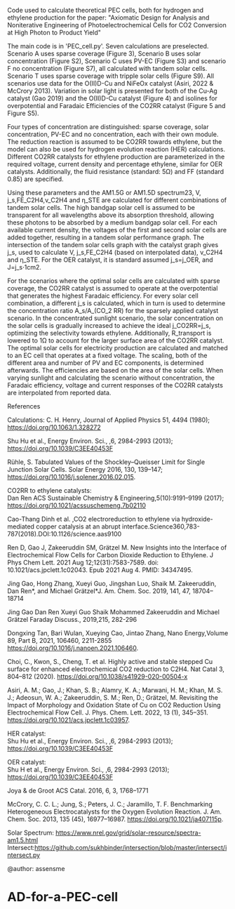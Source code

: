 Code used to calculate theoretical PEC cells, both for hydrogen and ethylene production for the paper: 
"Axiomatic Design for Analysis and Noniterative Engineering of Photoelectrochemical Cells for CO2 Conversion at High Photon to Product Yield"

The main code is in 'PEC_cell.py'. Seven calculations are preselected. Scenario A uses sparse coverage (Figure 3), Scenario B uses solar concentration (Figure S2), Scenario C uses PV-EC (Figure S3) and scenario F no concentration (Figure S7), all calculated with tandem solar cells. Scenario T uses sparse coverage with tripple solar cells (Figure S9). All scenarios use data for the O(II)D-Cu and NiFeOx catalyst (Asiri, 2022 & McCrory 2013). Variation in solar light is presented for both of the Cu-Ag catalyst (Gao 2019) and the O(II)D-Cu catalyst (Figure 4) and isolines for overpotential and Faradaic Efficiencies of the CO2RR catalyst (Figure 5 and Figure S5).    

Four types of concentration are distinguished: sparse coverage, solar concentration, PV-EC and no concentration, each with their own module. 
The reduction reaction is assumed to be CO2RR towards ethylene, but the model can also be used for hydrogen evolution reaction (HER) calculations. 
Different CO2RR catalysts for ethylene production are parameterized in the required voltage, current density and percentage ethylene, similar for OER catalysts.
Additionally, the fluid resistance (standard: 5Ω) and FF (standard 0.85) are specified. 

Using these parameters and the AM1.5G or AM1.5D spectrum23, V, j_s,FE_C2H4,ν_C2H4 and η_STE are calculated for different combinations of tandem solar cells. 
The high bandgap solar cell is assumed to be transparent for all wavelengths above its absorption threshold, allowing these photons to be absorbed by a medium bandgap solar cell. For each available current density, the voltages of the first and second solar cells are added together, resulting in a tandem solar performance graph. The intersection of the tandem solar cells graph with the catalyst graph gives j_s, used to calculate V, j_s,FE_C2H4 (based on interpolated data), ν_C2H4 and η_STE. For the OER catalyst, it is standard assumed j_s=j_OER, and J=j_s⋅1cm2. 

For the scenarios where the optimal solar cells are calculated with sparse coverage, the CO2RR catalyst is assumed to operate at the overpotential that generates the highest Faradaic efficiency. For every solar cell combination, a different j_s is calculated, which in turn is used to determine the concentration ratio A_s/A_(CO_2 RR) for the sparsely applied catalyst scenario. In the concentrated sunlight scenario, the solar concentration on the solar cells is gradually increased to achieve the ideal j_CO2RR=j_s, optimizing the selectivity towards ethylene. Additionally, R_transport is lowered to 1Ω to account for the larger surface area of the CO2RR catalyst. The optimal solar cells for electricity production are calculated and matched to an EC cell that operates at a fixed voltage. The scaling, both of the different area and number of PV and EC components, is determined afterwards. The efficiencies are based on the area of the solar cells. 
When varying sunlight and calculating the scenario without concentration, the Faradaic  efficiency, voltage and current responses of the CO2RR catalysts are interpolated from reported data.

References

Calculations:
C. H. Henry, Journal of Applied Physics 51, 4494 (1980); https://doi.org/10.1063/1.328272

Shu Hu et al., Energy Environ. Sci., ,6, 2984-2993 (2013); https://doi.org/10.1039/C3EE40453F

Rühle, S. Tabulated Values of the Shockley–Queisser Limit for Single Junction Solar Cells. Solar Energy 2016, 130, 139–147; https://doi.org/10.1016/j.solener.2016.02.015.


CO2RR to ethylene catalysts:  
Dan Ren ACS Sustainable Chemistry & Engineering,5(10):9191–9199 (2017); https://doi.org/10.1021/acssuschemeng.7b02110

Cao-Thang Dinh et al. ,CO2 electroreduction to ethylene via hydroxide-mediated copper catalysis at an abrupt interface.Science360,783-787(2018).DOI:10.1126/science.aas9100

Ren D, Gao J, Zakeeruddin SM, Grätzel M. New Insights into the Interface of Electrochemical Flow Cells for Carbon Dioxide Reduction to Ethylene. J Phys Chem Lett. 2021 Aug 12;12(31):7583-7589. doi: 10.1021/acs.jpclett.1c02043. Epub 2021 Aug 4. PMID: 34347495.

Jing Gao, Hong Zhang, Xueyi Guo, Jingshan Luo, Shaik M. Zakeeruddin, Dan Ren*, and Michael Grätzel*J. Am. Chem. Soc. 2019, 141, 47, 18704–18714

Jing Gao  Dan Ren Xueyi Guo Shaik Mohammed Zakeeruddin and  Michael Grätzel  Faraday Discuss., 2019,215, 282-296

Dongxing Tan, Bari Wulan, Xueying Cao, Jintao Zhang, Nano Energy,Volume 89, Part B, 2021, 106460, 2211-2855 https://doi.org/10.1016/j.nanoen.2021.106460.

Choi, C., Kwon, S., Cheng, T. et al. Highly active and stable stepped Cu surface for enhanced electrochemical CO2 reduction to C2H4. Nat Catal 3, 804–812 (2020). https://doi.org/10.1038/s41929-020-00504-x

Asiri, A. M.; Gao, J.; Khan, S. B.; Alamry, K. A.; Marwani, H. M.; Khan, M. S. J.; Adeosun, W. A.; Zakeeruddin, S. M.; Ren, D.; Grätzel, M. Revisiting the Impact of Morphology and Oxidation State of Cu on CO2 Reduction Using Electrochemical Flow Cell. J. Phys. Chem. Lett. 2022, 13 (1), 345–351. https://doi.org/10.1021/acs.jpclett.1c03957.

HER catalyst:  
Shu Hu et al., Energy Environ. Sci., ,6, 2984-2993 (2013); https://doi.org/10.1039/C3EE40453F

OER catalyst:  
Shu H et al., Energy Environ. Sci., ,6, 2984-2993 (2013); https://doi.org/10.1039/C3EE40453F

Joya & de Groot ACS Catal. 2016, 6, 3, 1768–1771

McCrory, C. C. L.; Jung, S.; Peters, J. C.; Jaramillo, T. F. Benchmarking Heterogeneous Electrocatalysts for the Oxygen Evolution Reaction. J. Am. Chem. Soc. 2013, 135 (45), 16977–16987. https://doi.org/10.1021/ja407115p.  



Solar Spectrum: https://www.nrel.gov/grid/solar-resource/spectra-am1.5.html
Intersect:https://github.com/sukhbinder/intersection/blob/master/intersect/intersect.py

@author: assensme

# AD-for-a-PEC-cell
